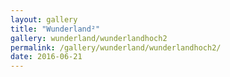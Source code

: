 ```yaml
---
layout: gallery
title: "Wunderland²"
gallery: wunderland/wunderlandhoch2
permalink: /gallery/wunderland/wunderlandhoch2/
date: 2016-06-21
---
```

